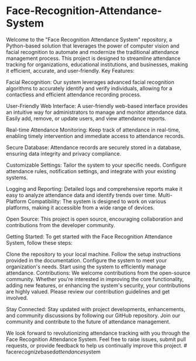 # Face-Recognition-Attendance-System
Welcome to the "Face Recognition Attendance System" repository, a Python-based solution that leverages the power of computer vision and facial recognition to automate and modernize the traditional attendance management process. This project is designed to streamline attendance tracking for organizations, educational institutions, and businesses, making it efficient, accurate, and user-friendly.
Key Features:

Facial Recognition: Our system leverages advanced facial recognition algorithms to accurately identify and verify individuals, allowing for a contactless and efficient attendance recording process.

User-Friendly Web Interface: A user-friendly web-based interface provides an intuitive way for administrators to manage and monitor attendance data. Easily add, remove, or update users, and view attendance reports.

Real-time Attendance Monitoring: Keep track of attendance in real-time, enabling timely intervention and immediate access to attendance records.

Secure Database: Attendance records are securely stored in a database, ensuring data integrity and privacy compliance.

Customizable Settings: Tailor the system to your specific needs. Configure attendance rules, notification settings, and integrate with your existing systems.

Logging and Reporting: Detailed logs and comprehensive reports make it easy to analyze attendance data and identify trends over time.
Multi-Platform Compatibility: The system is designed to work on various platforms, making it accessible from a wide range of devices.

Open Source: This project is open source, encouraging collaboration and contributions from the developer community.

Getting Started:
To get started with the Face Recognition Attendance System, follow these steps:

Clone the repository to your local machine.
Follow the setup instructions provided in the documentation.
Configure the system to meet your organization's needs.
Start using the system to efficiently manage attendance.
Contributions:
We welcome contributions from the open-source community. Whether you're interested in improving the core functionality, adding new features, or enhancing the system's security, your contributions are highly valued. Please review our contribution guidelines and get involved.

Stay Connected:
Stay updated with project developments, enhancements, and community discussions by following our GitHub repository. Join our community and contribute to the future of attendance management.

We look forward to revolutionizing attendance tracking with you through the Face Recognition Attendance System. Feel free to raise issues, submit pull requests, or provide feedback to help us continually improve this project.
#   f a c e _ r e c o g n i z e _ b a s e d _ a t t e n d a n c e _ s y s t e m  
 